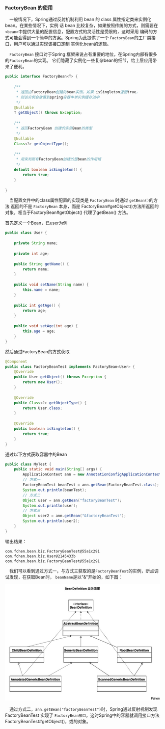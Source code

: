 
### FactoryBean 的使用
&ensp;&ensp;一般情况下，Spring通过反射机制利用 bean 的 class 属性指定类来实例化bean。在某些情况下，实例
话 bean 比较复杂，如果按照传统的方式，则需要在`<bean>`中提供大量的配置信息，配置方式的灵活性是受限的，这时采用
编码的方式可能会得到一个简单的方案。Spring为此提供了一个 `FactoryBean`的工厂类接口，用户可以通过实现该接口定制
实例化bean的逻辑。

&ensp;&ensp;`FactoryBean` 接口对于Spring 框架来说占有重要的地位，在Spring内部有很多的`FactoryBean`的实现。
它们隐藏了实例化一些复杂bean的细节，给上层应用带来了便利。

```java
public interface FactoryBean<T> {

	/**
	 * 返回由FactoryBean创建的bean实例，如果 isSingleton返回true，
	 * 则该实例会放置到spring容器中单实例缓存池中
	 */
	@Nullable
	T getObject() throws Exception;

	/**
	 * 返回FactoryBean 创建的实例Bean的类型
	 */
	@Nullable
	Class<?> getObjectType();

	/**
	 * 用来判断有FactoryBean创建的是bean的作用域
	 */
	default boolean isSingleton() {
		return true;
	}

}

```

&ensp;&ensp;当配置文件中<bean>的class属性配置的实现类是 `FactoryBean` 时通过 `getBean()`的方法
返回的不是 `FactoryBean` 本身，而是 FactoryBean#getObject()方法所返回的对象，相当于FactoryBean#getObject()
代理了getBean() 方法。

首先定义一个Bean，已user为例
```java
public class User {

	private String name;

	private int age;

	public String getName() {
		return name;
	}

	public void setName(String name) {
		this.name = name;
	}

	public int getAge() {
		return age;
	}

	public void setAge(int age) {
		this.age = age;
	}
}
```
然后通过FactoryBean的方式获取

```java
@Component
public class FactoryBeanTest implements FactoryBean<User> {
	@Override
	public User getObject() throws Exception {
		return new User();
	}

	@Override
	public Class<?> getObjectType() {
		return User.class;
	}

	@Override
	public boolean isSingleton() {
		return true;
	}
}

```
通过以下方式获取容器中的Bean

```java
public class MyTest {
	public static void main(String[] args) {
		ApplicationContext ann = new AnnotationConfigApplicationContext(MyConfig.class);
		// 方式一
		FactoryBeanTest beanTest = ann.getBean(FactoryBeanTest.class);
		System.out.println(beanTest);
		// 方式二
		Object user = ann.getBean("factoryBeanTest");
		System.out.println(user);
		// 方式三
		Object user2 = ann.getBean("&factoryBeanTest");
		System.out.println(user2);
	}
}
```
输出结果：
```
com.fchen.bean.biz.FactoryBeanTest@55a1c291
com.fchen.bean.biz.User@2145433b
com.fchen.bean.biz.FactoryBeanTest@55a1c291
```
&ensp;&ensp;我们可以看到通过方式一，与方式三获取的是`FactoryBeanTest`的实例，断点调试发现，在获取Bean时，
`beanName`是以"&"开始的，如下图：
<div align="center">
    <img src="https://github.com/FunCheney/spring/blob/master/spring-src-read/src/main/java/my/image/bean/BeanDefinition_class.jpg">
 </div>

&ensp;&ensp;通过方式二，`ann.getBean("factoryBeanTest")`时，Spring通过反射机制发现 FactoryBeanTest 实现了
`FactoryBean接口`，这时Spring中的容器就调用接口方法FactoryBeanTest#getObject()，或的对象。



